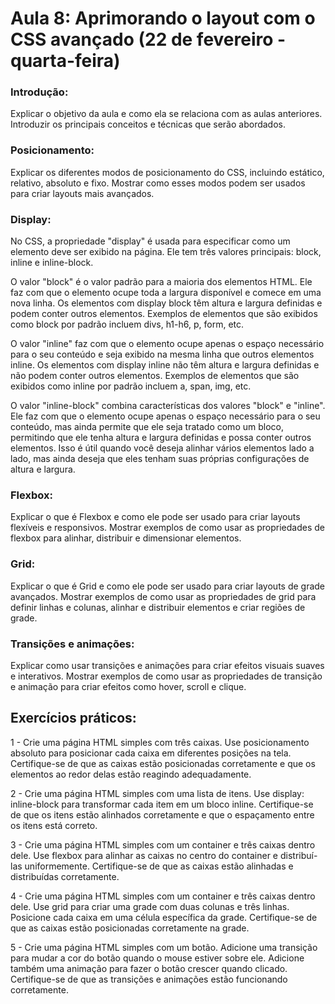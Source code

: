 # Aula 8: Aprimorando o layout com o CSS avançado (22 de fevereiro - quarta-feira)

### Introdução: 
Explicar o objetivo da aula e como ela se relaciona com as aulas anteriores. Introduzir os principais conceitos e técnicas que serão abordados.

### Posicionamento: 
Explicar os diferentes modos de posicionamento do CSS, incluindo estático, relativo, absoluto e fixo. Mostrar como esses modos podem ser usados ​​para criar layouts mais avançados.

### Display: 
No CSS, a propriedade "display" é usada para especificar como um elemento deve ser exibido na página. Ele tem três valores principais: block, inline e inline-block.

O valor "block" é o valor padrão para a maioria dos elementos HTML. Ele faz com que o elemento ocupe toda a largura disponível e comece em uma nova linha. Os elementos com display block têm altura e largura definidas e podem conter outros elementos. Exemplos de elementos que são exibidos como block por padrão incluem divs, h1-h6, p, form, etc.

O valor "inline" faz com que o elemento ocupe apenas o espaço necessário para o seu conteúdo e seja exibido na mesma linha que outros elementos inline. Os elementos com display inline não têm altura e largura definidas e não podem conter outros elementos. Exemplos de elementos que são exibidos como inline por padrão incluem a, span, img, etc.

O valor "inline-block" combina características dos valores "block" e "inline". Ele faz com que o elemento ocupe apenas o espaço necessário para o seu conteúdo, mas ainda permite que ele seja tratado como um bloco, permitindo que ele tenha altura e largura definidas e possa conter outros elementos. Isso é útil quando você deseja alinhar vários elementos lado a lado, mas ainda deseja que eles tenham suas próprias configurações de altura e largura.

### Flexbox: 
Explicar o que é Flexbox e como ele pode ser usado para criar layouts flexíveis e responsivos. Mostrar exemplos de como usar as propriedades de flexbox para alinhar, distribuir e dimensionar elementos.

### Grid: 
Explicar o que é Grid e como ele pode ser usado para criar layouts de grade avançados. Mostrar exemplos de como usar as propriedades de grid para definir linhas e colunas, alinhar e distribuir elementos e criar regiões de grade.

### Transições e animações: 
Explicar como usar transições e animações para criar efeitos visuais suaves e interativos. Mostrar exemplos de como usar as propriedades de transição e animação para criar efeitos como hover, scroll e clique.

## Exercícios práticos:
1 - Crie uma página HTML simples com três caixas. Use posicionamento absoluto para posicionar cada caixa em diferentes posições na tela. Certifique-se de que as caixas estão posicionadas corretamente e que os elementos ao redor delas estão reagindo adequadamente.

2 - Crie uma página HTML simples com uma lista de itens. Use display: inline-block para transformar cada item em um bloco inline. Certifique-se de que os itens estão alinhados corretamente e que o espaçamento entre os itens está correto.

3 - Crie uma página HTML simples com um container e três caixas dentro dele. Use flexbox para alinhar as caixas no centro do container e distribuí-las uniformemente. Certifique-se de que as caixas estão alinhadas e distribuídas corretamente.

4 - Crie uma página HTML simples com um container e três caixas dentro dele. Use grid para criar uma grade com duas colunas e três linhas. Posicione cada caixa em uma célula específica da grade. Certifique-se de que as caixas estão posicionadas corretamente na grade.

5 - Crie uma página HTML simples com um botão. Adicione uma transição para mudar a cor do botão quando o mouse estiver sobre ele. Adicione também uma animação para fazer o botão crescer quando clicado. Certifique-se de que as transições e animações estão funcionando corretamente.
